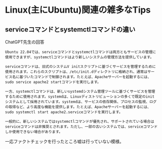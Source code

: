 # Linux(主にUbuntu)関連の雑多なTips

## serviceコマンドとsystemctlコマンドの違い

ChatGPT先生の回答

```
Ubuntu 22.04では、serviceコマンドとsystemctlコマンドは両方ともサービスの管理に使用できますが、systemctlコマンドはより新しいシステムの管理方法を提供しています。

serviceコマンドは、旧式のシステムV initスクリプトに基づくサービスを管理するために使用されます。これらのスクリプトは、/etc/init.dディレクトリに格納され、通常はサービス名に基づいたコマンドで制御されます。たとえば、Apacheサーバーを起動するには、sudo service apache2 startコマンドを実行します。

一方、systemctlコマンドは、新しいsystemdシステム管理ツールに基づくサービスを管理するために使用されます。systemdは、Linuxディストリビューションの多くで既定のinitシステムとして採用されています。systemdは、サービスの依存関係、プロセスの監視、ログの取得など、より高度な機能を提供します。たとえば、Apacheサーバーを起動するには、sudo systemctl start apache2.serviceコマンドを実行します。

一般的に、新しいシステムではsystemctlコマンドが優先され、サポートされている場合はserviceコマンドは非推奨とされます。ただし、一部の古いシステムでは、serviceコマンドしか使用できない場合があります。
```

一応ファクトチェックを行ったところ嘘は行っていない模様。
